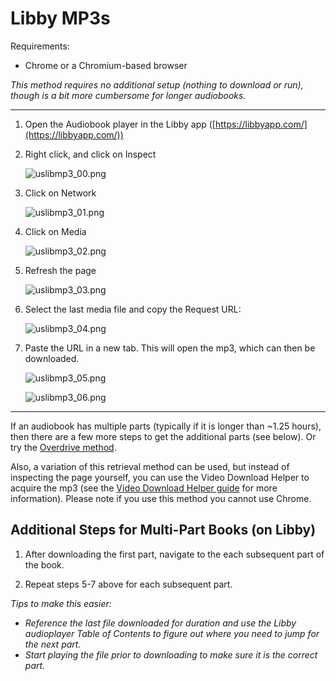 # Libby MP3s

Requirements:

- Chrome or a Chromium-based browser

*This method requires no additional setup (nothing to download or run), though is a bit more cumbersome for longer audiobooks.*

---

1. Open the Audiobook player in the Libby app ([https://libbyapp.com/](https://libbyapp.com/))
2. Right click, and click on Inspect
    
    ![uslibmp3_00.png](/img/uslibmp3_00.png)
    
3. Click on Network
    
    ![uslibmp3_01.png](/img/uslibmp3_01.png)
    
4. Click on Media
    
    ![uslibmp3_02.png](/img/uslibmp3_02.png)
    
5. Refresh the page
    
    ![uslibmp3_03.png](/img/uslibmp3_03.png)
    
6. Select the last media file and copy the Request URL:
    
    ![uslibmp3_04.png](/img/uslibmp3_04.png)
    
7. Paste the URL in a new tab. This will open the mp3, which can then be downloaded.
    
    ![uslibmp3_05.png](/img/uslibmp3_05.png)
    
    ![uslibmp3_06.png](/img/uslibmp3_06.png)
    

---

If an audiobook has multiple parts (typically if it is longer than ~1.25 hours), then there are a few more steps to get the additional parts (see below). Or try the [Overdrive method](using_libbyoverdrive_odmpy.md).

Also, a variation of this retrieval method can be used, but instead of inspecting the page yourself, you can use the Video Download Helper to acquire the mp3 (see the [Video Download Helper guide](using_video_download_helper_for_myo.md) for more information). Please note if you use this method you cannot use Chrome.

Additional Steps for Multi-Part Books (on Libby)
---
1. After downloading the first part, navigate to the each subsequent part of the book.

2. Repeat steps 5-7 above for each subsequent part.

*Tips to make this easier:*

- *Reference the last file downloaded for duration and use the Libby audioplayer Table of Contents to figure out where you need to jump for the next part.*
- *Start playing the file prior to downloading to make sure it is the correct part.*